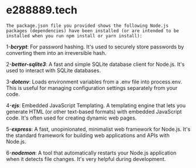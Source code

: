 # e288889.tech

`The package.json file you provided shows the following Node.js packages (dependencies) have been installed (or are intended to be installed when you run npm install or yarn install):`

1-**_bcrypt_**: For password hashing. It's used to securely store passwords by converting them into an irreversible hash.

2-**_better-sqlite3_**: A fast and simple SQLite database client for Node.js. It's used to interact with SQLite databases.

3-**_dotenv_**: Loads environment variables from a .env file into process.env. This is useful for managing configuration settings separately from your code.

4-**_ejs_**: Embedded JavaScript Templating. A templating engine that lets you generate HTML (or other text-based formats) with embedded JavaScript code. It's often used for creating dynamic web pages.

5-**_express_**: A fast, unopinionated, minimalist web framework for Node.js. It's the standard framework for building web applications and APIs with Node.js.

6-**_nodemon_**: A tool that automatically restarts your Node.js application when it detects file changes. It's very helpful during development.
